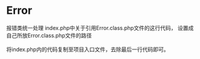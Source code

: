 # Error
 报错类统一处理
index.php中关于引用Error.class.php文件的这行代码， 设置成自己所放Error.class.php文件的路径<br><br>
将index.php内的代码复制至项目入口文件，去除最后一行代码即可。<br>

